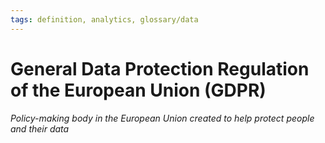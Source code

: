 ```yaml
---
tags: definition, analytics, glossary/data
---
```

#  General Data Protection Regulation of the European Union (GDPR)
*Policy-making body in the European Union created to help protect people and their data*